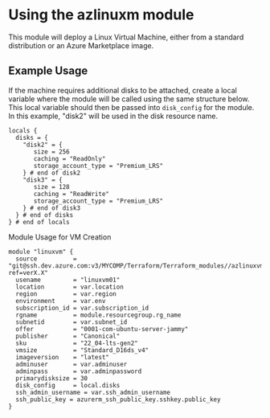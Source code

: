 # Using the azlinuxm module
This module will deploy a Linux Virtual Machine, either from a standard distribution or an Azure Marketplace image.


## Example Usage
If the machine requires additional disks to be attached, create a local variable where the module will be called using the same structure below.  This local variable should then be passed into ```disk_config``` for the module. 
In this example, "disk2" will be used in the disk resource name.
```
locals {
  disks = {
    "disk2" = {
       size = 256
       caching = "ReadOnly"
       storage_account_type = "Premium_LRS"
    } # end of disk2
    "disk3" = {
       size = 128
       caching = "ReadWrite"
       storage_account_type = "Premium_LRS"
    } # end of disk3    
  } # end of disks
} # end of locals 
```

Module Usage for VM Creation
```
module "linuxvm" {
  source          = "git@ssh.dev.azure.com:v3/MYCOMP/Terraform/Terraform_modules//azlinuxvm?ref=verX.X"
  usename         = "linuxvm01"
  location        = var.location
  region          = var.region
  environment     = var.env
  subscription_id = var.subscription_id
  rgname          = module.resourcegroup.rg_name
  subnetid        = var.subnet_id
  offer           = "0001-com-ubuntu-server-jammy"
  publisher       = "Canonical"
  sku             = "22_04-lts-gen2"
  vmsize          = "Standard_D16ds_v4"
  imageversion    = "latest"
  adminuser       = var.adminuser
  adminpass       = var.adminpassword
  primarydisksize = 30
  disk_config     = local.disks
  ssh_admin_username = var.ssh_admin_username
  ssh_public_key = azurerm_ssh_public_key.sshkey.public_key
}
```